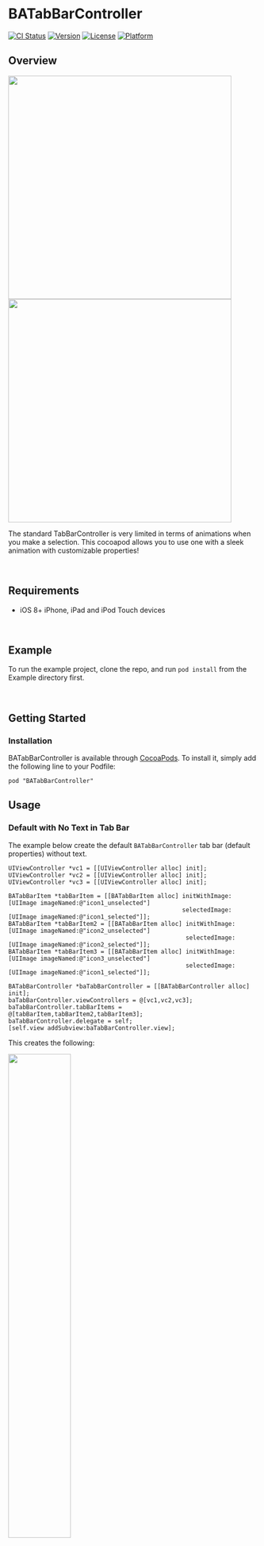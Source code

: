 # BATabBarController

[![CI Status](http://img.shields.io/travis/antiguab/BATabBarController.svg?style=flat)](https://travis-ci.org/antiguab/BATabBarController)
[![Version](https://img.shields.io/cocoapods/v/BATabBarController.svg?style=flat)](http://cocoapods.org/pods/BATabBarController)
[![License](https://img.shields.io/cocoapods/l/BATabBarController.svg?style=flat)](http://cocoapods.org/pods/BATabBarController)
[![Platform](https://img.shields.io/cocoapods/p/BATabBarController.svg?style=flat)](http://cocoapods.org/pods/BATabBarController)

## Overview
<img src="https://raw.githubusercontent.com/antiguab/BATabBarController/master/readmeAssets/gif1.gif" width="450px" />
<img src="https://raw.githubusercontent.com/antiguab/BATabBarController/master/readmeAssets/gif2.gif" width="450px" />


The standard TabBarController is very limited in terms of animations when you make a selection. This cocoapod allows you to use one with a sleek animation with customizable properties!

<br/>

## Requirements
* iOS 8+ iPhone, iPad and iPod Touch devices

<br/>

## Example

To run the example project, clone the repo, and run `pod install` from the Example directory first.

<br/>

## Getting Started
### Installation

BATabBarController is available through [CocoaPods](http://cocoapods.org). To install
it, simply add the following line to your Podfile:

```
pod "BATabBarController"
```

## Usage
### Default with No Text in Tab Bar

The example below create the default `BATabBarController` tab bar (default properties) without text.

```objc
UIViewController *vc1 = [[UIViewController alloc] init];
UIViewController *vc2 = [[UIViewController alloc] init];
UIViewController *vc3 = [[UIViewController alloc] init];

BATabBarItem *tabBarItem = [[BATabBarItem alloc] initWithImage:[UIImage imageNamed:@"icon1_unselected"]      
                                                 selectedImage:[UIImage imageNamed:@"icon1_selected"]];
BATabBarItem *tabBarItem2 = [[BATabBarItem alloc] initWithImage:[UIImage imageNamed:@"icon2_unselected"]      
                                                  selectedImage:[UIImage imageNamed:@"icon2_selected"]];
BATabBarItem *tabBarItem3 = [[BATabBarItem alloc] initWithImage:[UIImage imageNamed:@"icon3_unselected"]      
                                                  selectedImage:[UIImage imageNamed:@"icon1_selected"]];

BATabBarController *baTabBarController = [[BATabBarController alloc] init];
baTabBarController.viewControllers = @[vc1,vc2,vc3];
baTabBarController.tabBarItems = @[tabBarItem,tabBarItem2,tabBarItem3];                                                        baTabBarController.delegate = self;
[self.view addSubview:baTabBarController.view];
```

This creates the following:

<img src="https://raw.githubusercontent.com/antiguab/BATabBarController/master/readmeAssets/example1.png" width="50%" />

### Default with Text in Tab Bar

The example below create the default `BATabBarController` tab bar (default properties) with text.

```objc
UIViewController *vc1 = [[UIViewController alloc] init];
UIViewController *vc2 = [[UIViewController alloc] init];
UIViewController *vc3 = [[UIViewController alloc] init];

NSMutableAttributedString *option1 = [[NSMutableAttributedString alloc] initWithString:@"Option1"];
[option1 addAttribute:NSForegroundColorAttributeName value:[UIColor colorWithHex:0xF0F2F6] range:NSMakeRange(0,option1.length)];
BATabBarItem *tabBarItem = [[BATabBarItem alloc] initWithImage:[UIImage imageNamed:@"icon1_unselected"]    
                                                 selectedImage:[UIImage imageNamed:@"icon1_selected"]
                                                         title:option1];

NSMutableAttributedString *option2 = [[NSMutableAttributedString alloc] initWithString:@"Option2"];
[option2 addAttribute:NSForegroundColorAttributeName value:[UIColor colorWithHex:0xF0F2F6] range:NSMakeRange(0,option2.length)];
BATabBarItem *tabBarItem2 = [[BATabBarItem alloc] initWithImage:[UIImage imageNamed:@"icon2_unselected"]
                                                  selectedImage:[UIImage imageNamed:@"icon2_selected"]
                                                          title:option2];

NSMutableAttributedString * option3 = [[NSMutableAttributedString alloc] initWithString:@"Option3"];
[option3 addAttribute:NSForegroundColorAttributeName value:[UIColor colorWithHex:0xF0F2F6] range:NSMakeRange(0,option3.length)];
BATabBarItem *tabBarItem3 = [[BATabBarItem alloc] initWithImage:[UIImage imageNamed:@"icon3_unselected"]
                                                  selectedImage:[UIImage imageNamed:@"icon3_selected"]
                                                          title:option3];

BATabBarController *baTabBarController = [[BATabBarController alloc] init];
baTabBarController.viewControllers = @[vc1,vc2,vc3];
baTabBarController.tabBarItems = @[tabBarItem,tabBarItem2,tabBarItem3];                                                        baTabBarController.delegate = self;
[self.view addSubview:baTabBarController.view];
```

This creates the following:

<img src="https://raw.githubusercontent.com/antiguab/BATabBarController/master/readmeAssets/example2.png" width="50%" />


### Badges

Badges can be created with the `BATabBarBadge` class. After creating a badge you can simply assign it to the `.badge` property of a `BATabBarItem`:

``` Objective-c
BATabBarBadge *badge = [[BATabBarBadge alloc] initWithValue:@8 backgroundColor:[UIColor redColor]];
tabBarItem.badge = badge;

BATabBarBadge *badge3 = [[BATabBarBadge alloc] initWithValue:@8234 backgroundColor:[UIColor redColor]];
tabBarItem3.badge = badge3;
```

This creates the following:

<img src="https://raw.githubusercontent.com/antiguab/BATabBarController/master/readmeAssets/example6.png" width="50%" />


##Methods
###Set Selected View Controller
You can change the currently selected tab bar item programatically by using the method below. To avoid
the animation pass `false` in the second parameter:
`setSelectedViewController:(UIViewController*)viewController animated:(BOOL)animated`

### BATabBarControllerDelegate
If you'd like to add external actions when a tab item is selected, you can use:
`tabBarController:(BATabBarController *)tabBarControllerdidSelectViewController:(UIViewController *)viewController`

### Properties
#### Tab Bar Color
To change the color of the tab bar, you can change the `tabBarBackgroundColor` property of the `BATabBarController` instance.

```objc
baTabBarController.tabBarBackgroundColor = [UIColor blackColor];
```

result:
<br/>
<img src="https://raw.githubusercontent.com/antiguab/BATabBarController/master/readmeAssets/example3.png" width="50%" />


#### Tab Bar Item Stroke Color
To change the color of the stroke in the animation, you can change the `tabBarItemStrokeColor` property of the `BATabBarController` instance.

```objc
baTabBarController.tabBarItemStrokeColor = [UIColor blueColor];
```
result:
<br/>
<img src="https://raw.githubusercontent.com/antiguab/BATabBarController/master/readmeAssets/example4.png" width="50%" />


#### Tab Bar Item Line Width
To change the size of the stroke in the animation, you can change the `tabBarItemLineWidth` property of the `BATabBarController` instance.

```objc
baTabBarController.tabBarItemLineWidth = 1.0;
```

result:
<br/>
<img src="https://raw.githubusercontent.com/antiguab/BATabBarController/master/readmeAssets/example5.png" width="50%" />

## ChangeLog
#### Version 0.1.3 (10.23.2016)
- Added ability to have badge icons (thanks to @terhechte)

#### Version 0.1.2 (06.21.2016)
- Platform version supports 8.0+

#### Version 0.1.1 (05.20.2016)
- Platform version supports 8.1+

#### Version 0.1.0 (05.18.2016)
- Initial release

#### Further informations
-  N/A

#### Known issues

## Author

Bryan Antigua, antigua.B@gmail.com - [bryanantigua.com](bryanantigua.com)

## License

`BATabBarController` is available under the MIT license. See the LICENSE file for more info.
